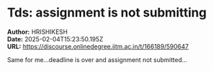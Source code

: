 # Tds: assignment is not submitting

**Author:** HRISHIKESH  
**Date:** 2025-02-04T15:23:50.195Z  
**URL:** https://discourse.onlinedegree.iitm.ac.in/t/166189/590647

Same for me…deadline is over and assignment not submitted…

